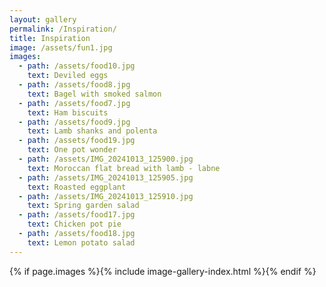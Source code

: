 ```yaml
---
layout: gallery
permalink: /Inspiration/
title: Inspiration
image: /assets/fun1.jpg
images:
  - path: /assets/food10.jpg
    text: Deviled eggs
  - path: /assets/food8.jpg
    text: Bagel with smoked salmon
  - path: /assets/food7.jpg
    text: Ham biscuits
  - path: /assets/food9.jpg
    text: Lamb shanks and polenta
  - path: /assets/food19.jpg
    text: One pot wonder
  - path: /assets/IMG_20241013_125900.jpg
    text: Moroccan flat bread with lamb - labne
  - path: /assets/IMG_20241013_125905.jpg
    text: Roasted eggplant
  - path: /assets/IMG_20241013_125910.jpg
    text: Spring garden salad
  - path: /assets/food17.jpg
    text: Chicken pot pie
  - path: /assets/food18.jpg
    text: Lemon potato salad
---
```

{% if page.images %}{% include image-gallery-index.html %}{% endif %}

<!-- {% include gallery-content.html %} -->
